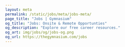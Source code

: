 ```yaml
---
layout: meta
permalink: /static/jobs/meta/jobs-meta/
page_title: "Jobs | Gymnasium"
og_title: "Jobs: Onsite & Remote Opportunties"
og_description: "Explore our free career resources."
og_art: img/jobs/og/jobs-og.png
og_url: https://thegymnasium.com/jobs
---
```

